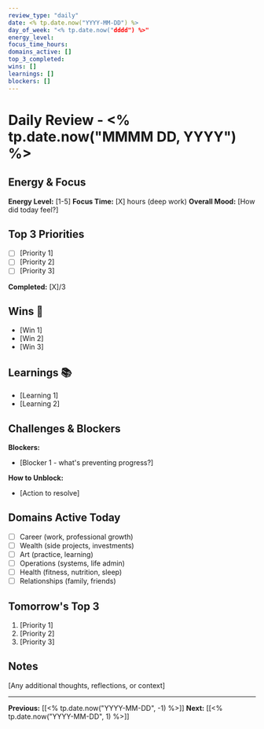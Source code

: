```yaml
---
review_type: "daily"
date: <% tp.date.now("YYYY-MM-DD") %>
day_of_week: "<% tp.date.now("dddd") %>"
energy_level:
focus_time_hours:
domains_active: []
top_3_completed:
wins: []
learnings: []
blockers: []
---
```


# Daily Review - <% tp.date.now("MMMM DD, YYYY") %>

## Energy & Focus

**Energy Level:** [1-5]
**Focus Time:** [X] hours (deep work)
**Overall Mood:** [How did today feel?]

## Top 3 Priorities

- [ ] [Priority 1]
- [ ] [Priority 2]
- [ ] [Priority 3]

**Completed:** [X]/3

## Wins 🎉

- [Win 1]
- [Win 2]
- [Win 3]

## Learnings 📚

- [Learning 1]
- [Learning 2]

## Challenges & Blockers

**Blockers:**
- [Blocker 1 - what's preventing progress?]

**How to Unblock:**
- [Action to resolve]

## Domains Active Today

- [ ] Career (work, professional growth)
- [ ] Wealth (side projects, investments)
- [ ] Art (practice, learning)
- [ ] Operations (systems, life admin)
- [ ] Health (fitness, nutrition, sleep)
- [ ] Relationships (family, friends)

## Tomorrow's Top 3

1. [Priority 1]
2. [Priority 2]
3. [Priority 3]

## Notes

[Any additional thoughts, reflections, or context]

---

**Previous:** [[<% tp.date.now("YYYY-MM-DD", -1) %>]]
**Next:** [[<% tp.date.now("YYYY-MM-DD", 1) %>]]
